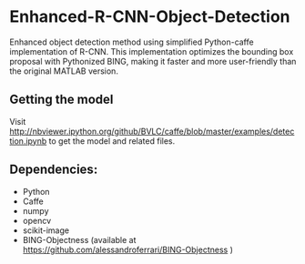 # Enhanced-R-CNN-Object-Detection

Enhanced object detection method using simplified Python-caffe implementation of R-CNN. This implementation optimizes the bounding box proposal with Pythonized BING, making it faster and more user-friendly than the original MATLAB version.

## Getting the model

Visit http://nbviewer.ipython.org/github/BVLC/caffe/blob/master/examples/detection.ipynb to get the model and related files.

## Dependencies:

- Python
- Caffe
- numpy
- opencv
- scikit-image
- BING-Objectness (available at https://github.com/alessandroferrari/BING-Objectness )